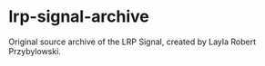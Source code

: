 # lrp-signal-archive
Original source archive of the LRP Signal, created by Layla Robert Przybylowski.

